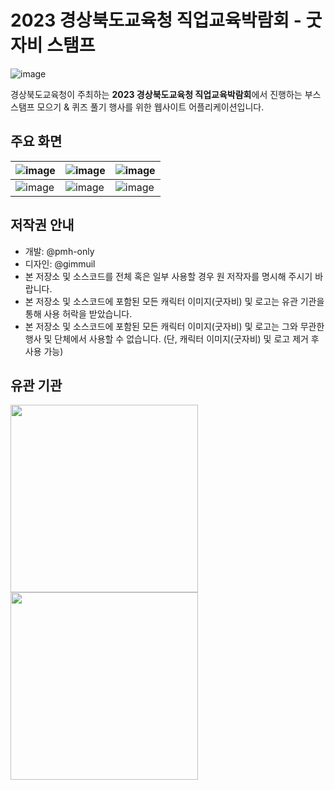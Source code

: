 # 2023 경상북도교육청 직업교육박람회 - 굿자비 스탬프

![image](https://github.com/pmh-only/stamps/assets/39158228/afc1961d-4937-4ad6-aa17-4ef6c4068ff1)

경상북도교육청이 주최하는 **2023 경상북도교육청 직업교육박람회**에서 진행하는 부스 스탬프 모으기 & 퀴즈 풀기 행사를 위한 웹사이트 어플리케이션입니다.

## 주요 화면
| ![image](https://github.com/pmh-only/stamps/assets/39158228/58e49831-6160-454e-9db2-dea40819c1a0) | ![image](https://github.com/pmh-only/stamps/assets/39158228/da5f0c66-67af-4bae-8757-6a21a4349451) | ![image](https://github.com/pmh-only/stamps/assets/39158228/53bffde0-d723-4cf5-a6ed-37ed0aefec30) |
|-|-|-|
| ![image](https://github.com/pmh-only/stamps/assets/39158228/3c841a8d-ef51-4ff6-893f-e5892e1dda46) | ![image](https://github.com/pmh-only/stamps/assets/39158228/cc5af99a-3a59-4d65-8be1-49d11efe5889) | ![image](https://github.com/pmh-only/stamps/assets/39158228/2436fb2f-ce84-419e-bed3-b344e03d7fc1) |

## 저작권 안내
* 개발: @pmh-only
* 디자인: @gimmuil
* 본 저장소 및 소스코드를 전체 혹은 일부 사용할 경우 원 저작자를 명시해 주시기 바랍니다.
* 본 저장소 및 소스코드에 포함된 모든 캐릭터 이미지(굿자비) 및 로고는 유관 기관을 통해 사용 허락을 받았습니다.
* 본 저장소 및 소스코드에 포함된 모든 캐릭터 이미지(굿자비) 및 로고는 그와 무관한 행사 및 단체에서 사용할 수 없습니다.
  (단, 캐릭터 이미지(굿자비) 및 로고 제거 후 사용 가능)

## 유관 기관
<img src="https://github.com/pmh-only/stamps/assets/39158228/8d7324ca-8bbd-4d54-9427-065928dac277" width="300" />
<img src="https://github.com/pmh-only/stamps/assets/39158228/5fa5f170-8e0c-469d-9a1c-0990be0d5c73" width="300" />
